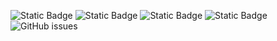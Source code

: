 ![Static Badge](https://img.shields.io/badge/blacklists-60-000000) ![Static Badge](https://img.shields.io/badge/blacklisted-2929244-cc0000) ![Static Badge](https://img.shields.io/badge/whitelisted-2242-00CC00) ![Static Badge](https://img.shields.io/badge/streaming_blacklist-28107-000000) ![GitHub issues](https://img.shields.io/github/issues/fabriziosalmi/blacklists)
